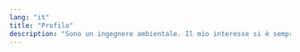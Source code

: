 ```yaml
---
lang: "it"
title: "Profilo"
description: "Sono un ingegnere ambientale. Il mio interesse si è sempre rivolto all'ambiente, alla qualità e alla sicurezza per i lavoratori e per il contesto ambientale.<br/><br/>Ho pianificato il mio piano di studi, e successivamente le mie scelte lavorative, con l’obiettivo di sviluppare la mia attitudine all’innovazione e le conoscenze al fine di perseguire i miei interessi e poter dunque svolgere al meglio un lavoro che mi permetta di mettere in pratica le mie conoscenze acquisite nell’ambito della sicurezza e dell’igiene del lavoro.<br/><br/>Sono una persona responsabile, attenta e affidabile, con buone capacità di relazione, sia per lavorare in team che per confrontarmi con utenza e clientela. Nelle mie precedenti esperienze lavorative sono stata in grado di comprendere quali fossero le esigenze e le necessità richieste dal ruolo che ho rivestito, in modo da poter perseguire obiettivi comuni: avendo fatto propria la visione aziendale e lavorando con dedizione e perfezionismo, ho potuto ottenere risultati sia grazie al senso di responsabilità con la quale mi sono approcciata ai problemi che mi sono stati posti, che per l’attenzione alla qualità, dimostrata dalla soddisfazione che i committenti hanno mostrato verso le società per le quali ho lavorato.<br/><br/>Oltre all’esperienza accumulata presso le precedenti aziende, ho conseguito un master di secondo livello in Ingegneria dell'acqua per uso potabile civile e industriale ed ho la qualifica di Responsabile del Servizio Prevenzione e Protezione (RSPP).<br/><br/>Sono una persona attenta alle novità, interessata a nuovi progetti e che non ha paura di mettersi in gioco. Ho affrontato diverse esperienze fuori casa, sia in Italia che all'estero (Erasmus). Ho una buona conoscenza della lingua inglese e buone conoscenze informatiche."
---
```

